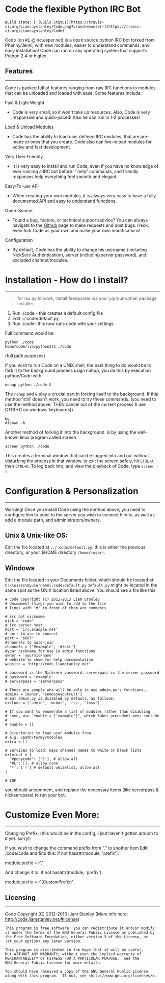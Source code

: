 Code the flexible Python IRC Bot
=====================================

    Build state: [![Build Status](https://travis-ci.org/Liamraystanley/Code.png?branch=master)](https://travis-ci.org/Liamraystanley/Code)

Code (on #L @ irc.esper.net) is a open source python IRC bot forked from Phenny/Jenni, with new modules, easier to understand commands, and easy installation! Code can run on any operating system that supports Python 2.4 or higher.

Features
--------
________

Code is packed full of features ranging from raw IRC functions to modules that can be unloaded and loaded with ease. Some features include:

Fast & Light Weight
- Code is very small, so it won't take up resources. Also, Code is very responsive and quick-paced! Also he can run in 1-2 processes!

Load & Unload Modules
- Code has the ability to load user defined IRC modules, that are pre-made or ones that you create. Code also can live-reload modules for active and fast development.

Very User Friendly
- It is very easy to install and run Code, even if you have no knowledge of ever running a IRC bot before. ".help" commands, and friendly responses help everything feel smooth and elegant.

Easy-To-use API
- When creating your own modules, it is always very easy to have a fully documented API and easy to understand functions.

Open-Source
- Found a bug, feature, or technical support/advice? You can always navigate to the [Github](https://github.com/Liamraystanley/Code) page to make requests and post bugs. Heck, even fork Code as your own and make your own modifications!</dd>

Configuration
- By default, Code has the ability to change his username (including NickServ Authentication), server (including server password), and excluded channel/modules.

Installation - How do I install?
================================
________________________________

 > for rss.py to work, install feedparser via your pip/yum/other package installer.

1) Run ./code - this creates a default config file 
2) Edit ~/.code/default.py 
3) Run ./code- this now runs code with your settings 

Full command would be: 

    python ./code
    home/code/lib/python272 ./code
    
(full path purposes) 

If you wish to run Code on a UNIX shell, the best thing to do would be to fork it to the background process usign nohup, you do this by execution python/Code with: 

    nohup python ./code &

The `nohup` and `&` play a crucial part in forking itself to the background. If this method 'still' doesn't work, you need to try these commands. (you need to use the method above, THEN cancel out of the current process (I use CTRL+C on windows keyboards)) 

    bg
    disown -h

Another method of forking it into the background, is by using the well-known linux program called screen.

    screen python ./code
    
This creates a terminal window that can be logged into and out without disturbing the process in that window. to exit the screen safely, hit `CTRL+A` then `CTRL+D`.
To log back into, and view the playback of Code, type `screen -r`.


Configuration & Personalization 
===============================
_______________________________

Warning! Once you install Code using the method above, you need to configure him to point to the server you wish to connect him to, as well as add a module path, and administrators/owners.

Unix & Unix-like OS: 
--------------------

Edit the file located at `../.code/default.py`. this is either the previous directory, or your $HOME directory `/home/(user)`.

Windows
-------

Edit the file located in your Documents folder, which should be located at: 
`C:\\users\myusername\.code\default.py`
`default.py` might be located in the same spot as the UNIX location listed above.
You should see a file like this:

    # Code Copyright (C) 2012-2013 Liam Stanley
    # Uncomment things you wish to add to the file
    # lines with "#" in front of them are comments

    # irc bot nickname
    nick = 'code'
    # irc server host
    host = 'irc.example.net'
    # port to use to connect
    port = '6667'
    #channels to auto-join
    channels = ['#example', '#test']
    #your nickname for use in admin functions
    owner = 'yournickname'
    # website to show for help documentation
    website = 'http://code.liamstanley.net'

    # password is the Nickserv password, serverpass is the server password
    # password = 'example'
    # serverpass = 'serverpass'

    # These are people who will be able to use admin.py's functions...
    admins = [owner, 'someoneyoutrust']
    # But admin.py is disabled by default, as follows:
    exclude = ['admin', 'mcbot', 'rss', 'twss']

    # If you want to enumerate a list of modules rather than disabling
    # some, use "enable = ['example']", which takes precedent over exclude
    # 
    # enable = []

    # Directories to load user modules from
    # e.g. /path/to/my/modules
    extra = []

    # Services to load: maps channel names to white or black lists
    external = { 
      '#ponycode': ['!'], # allow all
      '#L': [], # allow none
      '*': ['!'] # default whitelist, allow all
    }

    # EOF

you should uncomment, and replace the necessary items (like serverpass & nickservpass) to run your bot. 

Customize Even More: 
====================
____________________

Changing Prefix: 
(this would be in the config, i jsut haven't gotten aroudn to it yet. sorry!)

If you wish to change the command prefix from "." to another item Edit /code/code and find this: 
if not hasattr(module, 'prefix'):
          
module.prefix = r'\.'

And change it to: 
if not hasattr(module, 'prefix'):
          
module.prefix = r'\(CustomPrefix)'

Licensing
---------
_________

Code Copyright (C) 2012-2013 Liam Stanley (More info here: http://code.liamstanley.net/#license)

    This program is free software: you can redistribute it and/or modify
    it under the terms of the GNU General Public License as published by
    the Free Software Foundation, either version 3 of the License, or
    (at your option) any later version.

    This program is distributed in the hope that it will be useful,
    but WITHOUT ANY WARRANTY; without even the implied warranty of
    MERCHANTABILITY or FITNESS FOR A PARTICULAR PURPOSE.  See the
    GNU General Public License for more details.

    You should have received a copy of the GNU General Public License
    along with this program.  If not, see <http://www.gnu.org/licenses/>.
